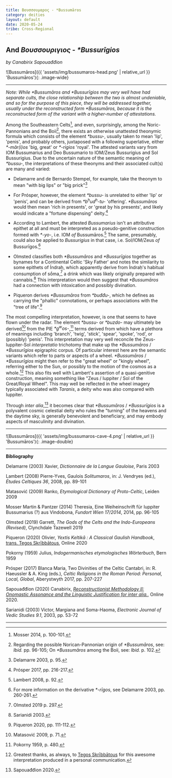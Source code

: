 ```yaml
---
title: Βουσσουμαρος - *Bussumāros
category: deities
layout: default
date: 2020-05-24
tribe: Cross-Regional
---
```


## And *Βουσσουριγιος* - *\*Bussurīgios* 

*by Canabirix Sapouađđion*

![Bussumāros]({{ 'assets/img/bussumaros-head.png' | relative_url }} 'Bussumāros'){: .image-wide}

----------

*Note: While \*Bussumāros and \*Bussurīgios may very well have had separate cults, the close relationship between the two is almost undeniable, and so for the purpose of this piece, they will be addressed together, usually under the reconstructed form \*Bussumāros, because it is the reconstructed form of the variant with a higher-number of attestations.* 

Among the Southeastern Celts[^1], and even, surprisingly, among the Noric-Pannonians and the Boii[^2], there exists an otherwise unattested theonymic formula which consists of the element *\*bussu-*, usually taken to mean 'lip', 'penis', and probably others, juxtaposed with a following superlative, either *\*-mār(i)os* 'big, great' or *\*-rigios* 'royal'.  The attested variants vary from IOM Bussumarius and Deo Bussumario to IOM/Zeus Bussurigius and Sol Bussurigius. Due to the uncertain nature of the semantic meaning of *\*bussu-*, the interpretations of these theonyms and their associated cult(s) are many and varied:

- Delamarre and de Bernardo Stempel, for example, take the theonym to mean "with big lips" or "big prick"[^3] 

- For Prósper, however, the element *\*bussu-* is unrelated to either 'lip' or 'penis', and can be derived from *\*b<sup>h</sup>ud<sup>h</sup>-tu-* 'offering'. *\*Bussumāros* would then mean 'rich in presents', or 'great by his presents', and likely would indicate a "fortune dispensing" deity.[^4] 

- According to Lambert, the attested *Bussumarius* isn't an attributive epithet at all and must be interpreted as a pseudo-genitive construction formed with *\*-yo-*, i.e. IOM *of* Bussumāros.[^5] The same, presumably, could also be applied to *Bussurigius* in that case, i.e. Sol/IOM/Zeus *of* Bussurīgos.[^6] 

- Olmsted classifies both *\*Bussumāros* and *\*Bussurīgios* together as bynames for a Continental Celtic 'Sky Father' and notes the similarity to some epithets of Índraḥ, which apparently derive from Índraḥ's habitual consumption of  sṓma,[^7] a drink which was likely originally prepared with cannabis.[^8] This interpretation would then suggest that *\*Bussumāros* had a connection with intoxication and possibly divination. 

- Piqueron derives *\*Bussumāros* from *\*buđđu-*, which he defines as carrying the "phallic" connotations, or perhaps associations with the "tree of life".[^9] 

The most compelling interpretation, however, is one that seems to have flown under the radar. The element *\*bussu-* or *\*buzdo-* may ultimately be derived[^10] from the PIE *\*g<sup>w</sup>os-*,[^11] terms derived from which have a plethora of meanings including 'branch', 'twig', 'stick', 'spear', 'spoke', 'rod', or (possibly) 'penis'. This interpretation may very well reconcile the Zeus-Iuppiter-Sol *interpretatio* trichotomy that make up the *\*Bussumāros* / *\*Bussurīgios* epigraphic corpus. Of particular interest here are the semantic variants which refer to parts or aspects of a wheel. *\*Bussumāros* / *\*Bussurīgios* might then refer to the "great wheel" or "kingly wheel", referring either to the Sun, or possibly to the motion of the cosmos as a whole.[^12] This also fits well with Lambert's assertion of a quasi-genitive construction, meaning something like "Zeus / Iuppiter / Sol of the Great/Royal Wheel". This may well be reflected in the wheel imagery typically associated with *Taranis*, a deity who was also compared with Iuppiter. 

Through *inter alia*,[^13] it becomes clear that *\*Bussumāros* / *\*Bussurīgios* is a polyvalent cosmic celestial deity who rules the "turning" of the heavens and the daytime sky, is generally benevolent and beneficiary, and may embody aspects of masculinity and divination. 

----------

![Bussumāros]({{ 'assets/img/bussumaros-cave-4.png' | relative_url }} 'Bussumāros'){: .image-double}

----------

**Bibliography**

Delamarre (2003) Xavier, *Dictionnaire de la Langue Gauloise*, Paris 2003

Lambert (2008) Pierre-Yves, Gaulois *Solitumaros*, in: J. Vendryes (ed.), *Études Celtiques 36*, 2008, pp. 89-101

Matasović (2009) Ranko, *Etymological Dictionary of Proto-Celtic*, Leiden 2009

Mosser Martin & Pantzer (2014) Theresia, Eine Weiheinschrift für Iuppiter Bussumarius (?) aus Vindobona, *Fundort Wien 17/2014*, 2014, pp. 96-105

Olmsted (2019) Garrett, *The Gods of the Celts and the Indo-Europeans (Revised)*, Clynchdale Tazewell 2019

Piqueron (2020) Olivier, *Yextis Keltikā : A Classical Gaulish Handbook*, [trans. Tegos Skrībbātous](https://skribbatous.org/2020/03/27/yextis-keltika/), Online 2020

Pokorny (1959) Julius, *Indogermanisches etymologisches Wörterbuch*, Bern 1959

Prósper (2017) Blanca Maria, Two Divinities of the Celtic Cantabri, in: R. Haeussler & A. King (eds.), *Celtic Religions in the Roman Period: Personal, Local, Global*,  Aberystwyth 2017, pp. 207-227

Sapouađđion (2020) Canabirix, [*Reconstructionist Methodology II: Onomastic Assonance and the Linguistic Justification for inter alia.*](https://gist.github.com/sapouidugnatos/7730e935a7fafd82484768e7184f1a71), Online 2020.

Sarianidi (2003) Victor, Margiana and Soma-Haoma, *Electronic Journal of Vedic Studies 9.1*, 2003, pp. 53-72

----------

[^1]: Mosser 2014, p. 100-101. 
[^2]: Regarding the possible Norican-Pannonian origin of *\*Bussumāros*, see: *Ibid.* pp. 96-105; On *\*Bussumāros* among the Boii, see: *Ibid.* p. 102.
[^3]: Delamarre 2003, p. 95.
[^4]: Prósper 2017, pp. 216-217.
[^5]: Lambert 2008, p. 92.
[^6]: For more information on the derivative *\*-rīgos*, see Delamarre 2003, pp. 260-261.
[^7]: Olmsted 2019 p. 297.
[^8]: Sarianidi 2003.
[^9]: Piqueron 2020, pp. 111-112.
[^10]: Matasović 2009, p. 71.
[^11]: Pokorny 1959, p. 480. 
[^12]: Greatest thanks, as always, to [Tegos Skrībbātous](https://skribbatous.org/) for this awesome interpretation produced in a personal communication. 
[^13]: Sapouađđion 2020. 

